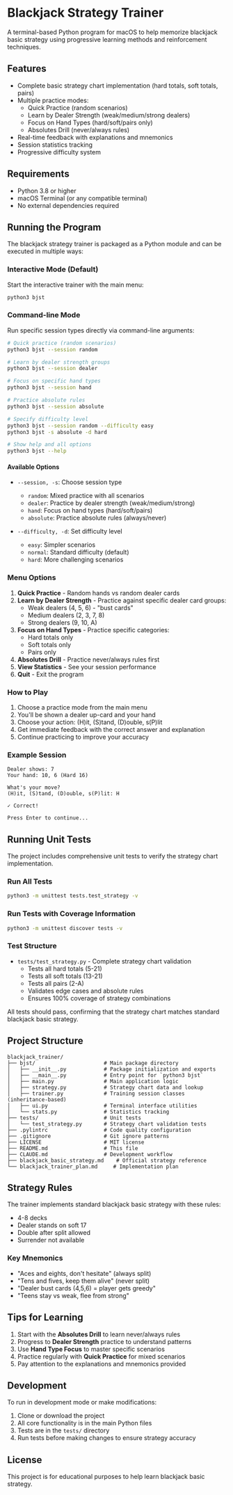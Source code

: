 # Blackjack Strategy Trainer

A terminal-based Python program for macOS to help memorize blackjack basic strategy using progressive learning methods and reinforcement techniques.

## Features

- Complete basic strategy chart implementation (hard totals, soft totals, pairs)
- Multiple practice modes:
  - Quick Practice (random scenarios)
  - Learn by Dealer Strength (weak/medium/strong dealers)
  - Focus on Hand Types (hard/soft/pairs only)
  - Absolutes Drill (never/always rules)
- Real-time feedback with explanations and mnemonics
- Session statistics tracking
- Progressive difficulty system

## Requirements

- Python 3.8 or higher
- macOS Terminal (or any compatible terminal)
- No external dependencies required

## Running the Program

The blackjack strategy trainer is packaged as a Python module and can be executed in multiple ways:

### Interactive Mode (Default)

Start the interactive trainer with the main menu:

```bash
python3 bjst
```

### Command-line Mode

Run specific session types directly via command-line arguments:

```bash
# Quick practice (random scenarios)
python3 bjst --session random

# Learn by dealer strength groups
python3 bjst --session dealer

# Focus on specific hand types
python3 bjst --session hand

# Practice absolute rules
python3 bjst --session absolute

# Specify difficulty level
python3 bjst --session random --difficulty easy
python3 bjst -s absolute -d hard

# Show help and all options
python3 bjst --help
```

#### Available Options

- `--session, -s`: Choose session type
  - `random`: Mixed practice with all scenarios
  - `dealer`: Practice by dealer strength (weak/medium/strong)
  - `hand`: Focus on hand types (hard/soft/pairs)
  - `absolute`: Practice absolute rules (always/never)

- `--difficulty, -d`: Set difficulty level
  - `easy`: Simpler scenarios
  - `normal`: Standard difficulty (default)
  - `hard`: More challenging scenarios

### Menu Options

1. **Quick Practice** - Random hands vs random dealer cards
2. **Learn by Dealer Strength** - Practice against specific dealer card groups:
   - Weak dealers (4, 5, 6) - "bust cards"
   - Medium dealers (2, 3, 7, 8)
   - Strong dealers (9, 10, A)
3. **Focus on Hand Types** - Practice specific categories:
   - Hard totals only
   - Soft totals only
   - Pairs only
4. **Absolutes Drill** - Practice never/always rules first
5. **View Statistics** - See your session performance
6. **Quit** - Exit the program

### How to Play

1. Choose a practice mode from the main menu
2. You'll be shown a dealer up-card and your hand
3. Choose your action: (H)it, (S)tand, (D)ouble, s(P)lit
4. Get immediate feedback with the correct answer and explanation
5. Continue practicing to improve your accuracy

### Example Session

```
Dealer shows: 7
Your hand: 10, 6 (Hard 16)

What's your move?
(H)it, (S)tand, (D)ouble, s(P)lit: H

✓ Correct!

Press Enter to continue...
```

## Running Unit Tests

The project includes comprehensive unit tests to verify the strategy chart implementation.

### Run All Tests

```bash
python3 -m unittest tests.test_strategy -v
```

### Run Tests with Coverage Information

```bash
python3 -m unittest discover tests -v
```

### Test Structure

- `tests/test_strategy.py` - Complete strategy chart validation
  - Tests all hard totals (5-21)
  - Tests all soft totals (13-21)
  - Tests all pairs (2-A)
  - Validates edge cases and absolute rules
  - Ensures 100% coverage of strategy combinations

All tests should pass, confirming that the strategy chart matches standard blackjack basic strategy.

## Project Structure

```
blackjack_trainer/
├── bjst/                      # Main package directory
│   ├── __init__.py            # Package initialization and exports
│   ├── __main__.py            # Entry point for `python3 bjst`
│   ├── main.py                # Main application logic
│   ├── strategy.py            # Strategy chart data and lookup
│   ├── trainer.py             # Training session classes (inheritance-based)
│   ├── ui.py                  # Terminal interface utilities
│   └── stats.py               # Statistics tracking
├── tests/                     # Unit tests
│   └── test_strategy.py       # Strategy chart validation tests
├── .pylintrc                  # Code quality configuration
├── .gitignore                 # Git ignore patterns
├── LICENSE                    # MIT license
├── README.md                  # This file
├── CLAUDE.md                  # Development workflow
├── blackjack_basic_strategy.md    # Official strategy reference
└── blackjack_trainer_plan.md     # Implementation plan
```

## Strategy Rules

The trainer implements standard blackjack basic strategy with these rules:
- 4-8 decks
- Dealer stands on soft 17
- Double after split allowed
- Surrender not available

### Key Mnemonics

- "Aces and eights, don't hesitate" (always split)
- "Tens and fives, keep them alive" (never split)
- "Dealer bust cards (4,5,6) = player gets greedy"
- "Teens stay vs weak, flee from strong"

## Tips for Learning

1. Start with the **Absolutes Drill** to learn never/always rules
2. Progress to **Dealer Strength** practice to understand patterns
3. Use **Hand Type Focus** to master specific scenarios
4. Practice regularly with **Quick Practice** for mixed scenarios
5. Pay attention to the explanations and mnemonics provided

## Development

To run in development mode or make modifications:

1. Clone or download the project
2. All core functionality is in the main Python files
3. Tests are in the `tests/` directory
4. Run tests before making changes to ensure strategy accuracy

## License

This project is for educational purposes to help learn blackjack basic strategy.